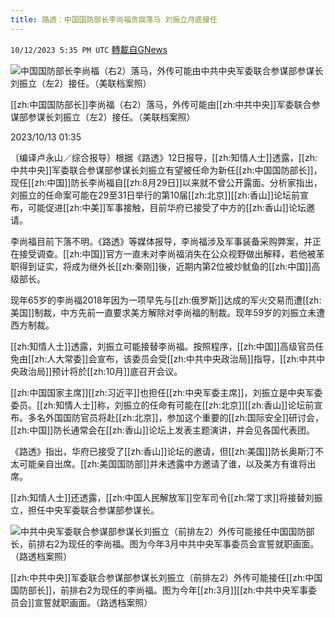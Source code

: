 ```yaml
---
title: 路透：中国国防部长李尚福贪腐落马 刘振立月底接任
---
```

`10/12/2023 5:35 PM UTC` [轉載自GNews](https://gnews.org/articles/1825355)

![中国国防部长李尚福（右2）落马，外传可能由中共中央军委联合参谋部参谋长刘振立（左2）接任。（美联档案照）](https://img.ltn.com.tw/Upload/news/600/2023/10/13/phpXoJJEJ.jpg "中国国防部长李尚福（右2）落马，外传可能由中共中央军委联合参谋部参谋长刘振立（左2）接任。（美联档案照）")

[[zh:中国国防部长]]李尚福（右2）落马，外传可能由[[zh:中共中央]]军委联合参谋部参谋长刘振立（左2）接任。（美联档案照）

2023/10/13 01:35

〔编译卢永山／综合报导〕根据《路透》12日报导，[[zh:知情人士]]透露，[[zh:中共中央]]军委联合参谋部参谋长刘振立有望被任命为新任[[zh:中国国防部长]]，现任[[zh:中国]]防长李尚福自[[zh:8月29日]]以来就不曾公开露面。分析家指出，刘振立的任命案可能在29至31日举行的第10届[[zh:北京]][[zh:香山]]论坛前宣布，可能促进[[zh:中美]]军事接触，目前华府已接受了中方的[[zh:香山]]论坛邀请。

李尚福目前下落不明。《路透》等媒体报导，李尚福涉及军事装备采购弊案，并正在接受调查。[[zh:中国]]官方一直未对李尚福消失在公众视野做出解释，若他被革职得到证实，将成为继外长[[zh:秦刚]]後，近期内第2位被炒鱿鱼的[[zh:中国]]高级部长。

现年65岁的李尚福2018年因为一项早先与[[zh:俄罗斯]]达成的军火交易而遭[[zh:美国]]制裁，中方先前一直要求美方解除对李尚福的制裁。现年59岁的刘振立未遭西方制裁。

[[zh:知情人士]]透露，刘振立可能接替李尚福。按照程序，[[zh:中国]]高级官员任免由[[zh:人大常委]]会宣布，该委员会受[[zh:中共中央政治局]]指导，[[zh:中共中央政治局]]预计将於[[zh:10月]]底召开会议。

[[zh:中国国家主席]][[zh:习近平]]也担任[[zh:中央军委主席]]，刘振立是中央军委委员。[[zh:知情人士]]称，刘振立的任命有可能在[[zh:北京]][[zh:香山]]论坛前宣布。多名外国国防官员将赴[[zh:北京]]，参加这个重要的[[zh:国际安全]]研讨会，[[zh:中国]]防长通常会在[[zh:香山]]论坛上发表主题演讲，并会见各国代表团。

《路透》指出，华府已接受了[[zh:香山]]论坛的邀请，但[[zh:美国]]防长奥斯汀不太可能亲自出席。[[zh:美国国防部]]并未透露中方邀请了谁，以及美方有谁将出席。

[[zh:知情人士]]还透露，[[zh:中国人民解放军]]空军司令[[zh:常丁求]]将接替刘振立，担任中央军委联合参谋部参谋长。

![中共中央军委联合参谋部参谋长刘振立（前排左2）外传可能接任中国国防部长，前排右2为现任的李尚福。图为今年3月中共中央军事委员会宣誓就职画面。（路透档案照）](https://img.ltn.com.tw/Upload/news/600/2023/10/13/phpOE7ID1.jpg "中共中央军委联合参谋部参谋长刘振立（前排左2）外传可能接任中国国防部长，前排右2为现任的李尚福。图为今年3月中共中央军事委员会宣誓就职画面。（路透档案照）")

[[zh:中共中央]]军委联合参谋部参谋长刘振立（前排左2）外传可能接任[[zh:中国国防部长]]，前排右2为现任的李尚福。图为今年[[zh:3月]][[zh:中共中央军事委员会]]宣誓就职画面。（路透档案照）
